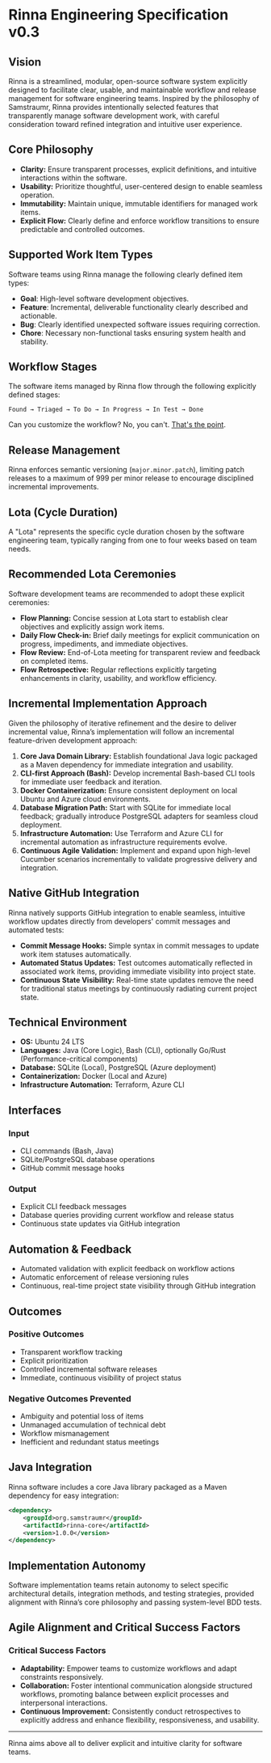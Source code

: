 <!-- Copyright (c) 2025 [Eric C. Mumford](https://github.com/heymumford) [@heymumford], Gemini Deep Research, Claude 3.7. -->

# Rinna Engineering Specification v0.3

## Vision

Rinna is a streamlined, modular, open-source software system explicitly designed to facilitate clear, usable, and maintainable workflow and release management for software engineering teams. Inspired by the philosophy of Samstraumr, Rinna provides intentionally selected features that transparently manage software development work, with careful consideration toward refined integration and intuitive user experience.

## Core Philosophy

- **Clarity:** Ensure transparent processes, explicit definitions, and intuitive interactions within the software.
- **Usability:** Prioritize thoughtful, user-centered design to enable seamless operation.
- **Immutability:** Maintain unique, immutable identifiers for managed work items.
- **Explicit Flow:** Clearly define and enforce workflow transitions to ensure predictable and controlled outcomes.

## Supported Work Item Types

Software teams using Rinna manage the following clearly defined item types:

- **Goal**: High-level software development objectives.
- **Feature**: Incremental, deliverable functionality clearly described and actionable.
- **Bug**: Clearly identified unexpected software issues requiring correction.
- **Chore**: Necessary non-functional tasks ensuring system health and stability.

## Workflow Stages

The software items managed by Rinna flow through the following explicitly defined stages:
```
Found → Triaged → To Do → In Progress → In Test → Done
```

Can you customize the workflow? No, you can't. [That's the point](../user-guide/workflow-philosophy.md).

## Release Management

Rinna enforces semantic versioning (`major.minor.patch`), limiting patch releases to a maximum of 999 per minor release to encourage disciplined incremental improvements.

## Lota (Cycle Duration)

A "Lota" represents the specific cycle duration chosen by the software engineering team, typically ranging from one to four weeks based on team needs.

## Recommended Lota Ceremonies

Software development teams are recommended to adopt these explicit ceremonies:

- **Flow Planning:** Concise session at Lota start to establish clear objectives and explicitly assign work items.
- **Daily Flow Check-in:** Brief daily meetings for explicit communication on progress, impediments, and immediate objectives.
- **Flow Review:** End-of-Lota meeting for transparent review and feedback on completed items.
- **Flow Retrospective:** Regular reflections explicitly targeting enhancements in clarity, usability, and workflow efficiency.

## Incremental Implementation Approach

Given the philosophy of iterative refinement and the desire to deliver incremental value, Rinna’s implementation will follow an incremental feature-driven development approach:

1. **Core Java Domain Library:** Establish foundational Java logic packaged as a Maven dependency for immediate integration and usability.
2. **CLI-first Approach (Bash):** Develop incremental Bash-based CLI tools for immediate user feedback and iteration.
3. **Docker Containerization:** Ensure consistent deployment on local Ubuntu and Azure cloud environments.
4. **Database Migration Path:** Start with SQLite for immediate local feedback; gradually introduce PostgreSQL adapters for seamless cloud deployment.
5. **Infrastructure Automation:** Use Terraform and Azure CLI for incremental automation as infrastructure requirements evolve.
6. **Continuous Agile Validation:** Implement and expand upon high-level Cucumber scenarios incrementally to validate progressive delivery and integration.

## Native GitHub Integration

Rinna natively supports GitHub integration to enable seamless, intuitive workflow updates directly from developers' commit messages and automated tests:

- **Commit Message Hooks:** Simple syntax in commit messages to update work item statuses automatically.
- **Automated Status Updates:** Test outcomes automatically reflected in associated work items, providing immediate visibility into project state.
- **Continuous State Visibility:** Real-time state updates remove the need for traditional status meetings by continuously radiating current project state.

## Technical Environment

- **OS:** Ubuntu 24 LTS
- **Languages:** Java (Core Logic), Bash (CLI), optionally Go/Rust (Performance-critical components)
- **Database:** SQLite (Local), PostgreSQL (Azure deployment)
- **Containerization:** Docker (Local and Azure)
- **Infrastructure Automation:** Terraform, Azure CLI

## Interfaces

### Input
- CLI commands (Bash, Java)
- SQLite/PostgreSQL database operations
- GitHub commit message hooks

### Output
- Explicit CLI feedback messages
- Database queries providing current workflow and release status
- Continuous state updates via GitHub integration

## Automation & Feedback
- Automated validation with explicit feedback on workflow actions
- Automatic enforcement of release versioning rules
- Continuous, real-time project state visibility through GitHub integration

## Outcomes

### Positive Outcomes
- Transparent workflow tracking
- Explicit prioritization
- Controlled incremental software releases
- Immediate, continuous visibility of project status

### Negative Outcomes Prevented
- Ambiguity and potential loss of items
- Unmanaged accumulation of technical debt
- Workflow mismanagement
- Inefficient and redundant status meetings

## Java Integration

Rinna software includes a core Java library packaged as a Maven dependency for easy integration:

```xml
<dependency>
    <groupId>org.samstraumr</groupId>
    <artifactId>rinna-core</artifactId>
    <version>1.0.0</version>
</dependency>
```

## Implementation Autonomy

Software implementation teams retain autonomy to select specific architectural details, integration methods, and testing strategies, provided alignment with Rinna’s core philosophy and passing system-level BDD tests.

## Agile Alignment and Critical Success Factors

### Critical Success Factors
- **Adaptability:** Empower teams to customize workflows and adapt constraints responsively.
- **Collaboration:** Foster intentional communication alongside structured workflows, promoting balance between explicit processes and interpersonal interactions.
- **Continuous Improvement:** Consistently conduct retrospectives to explicitly address and enhance flexibility, responsiveness, and usability.

---

Rinna aims above all to deliver explicit and intuitive clarity for software teams.
